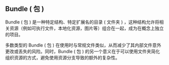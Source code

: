 ## Bundle \( 包 \)

Bundle \( 包 \) 是一种特定结构、特定扩展名的目录 \( 文件夹 \) ，这种结构允许将相关资源（例如可执行文件，本地化资源，图片等）组合在一起，成为在概念上独立的项目。

多数类型的 Bundle \( 包 \) 在使用时与常规文件类似，从而减少了其内部文件意外更改或丢失的风险。同时，Bundle \( 包 \) 的另一个意义在于可以使用文件夹简化组织资源的方式，避免使用资源分支导致的额外的复杂性。
